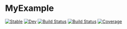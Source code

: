 # MyExample

[![Stable](https://img.shields.io/badge/docs-stable-blue.svg)](https://blueshrapnel.github.io/MyExample/stable)
[![Dev](https://img.shields.io/badge/docs-dev-blue.svg)](https://blueshrapnel.github.io/MyExample/dev)
[![Build Status](https://github.com/blueshrapnel/MyExample.jl/actions/workflows/CI.yml/badge.svg?branch=main)](https://github.com/blueshrapnel/MyExample/actions/workflows/CI.yml?query=branch%3Amain)
[![Build Status](https://travis-ci.com/blueshrapnel/MyExample.jl.svg?branch=main)](https://app.travis-ci.com/github/blueshrapnel/MyExample)
[![Coverage](https://codecov.io/gh/blueshrapnel/MyExample.jl/branch/main/graph/badge.svg)](https://codecov.io/gh/blueshrapnel/MyExample)
